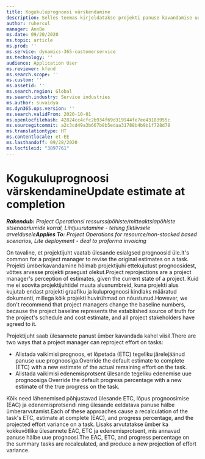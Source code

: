 ```yaml
---
title: Kogukuluprognoosi värskendamine
description: Selles teemas kirjeldatakse projekti panuse kavandamise uuendamist.
author: ruhercul
manager: AnnBe
ms.date: 09/20/2020
ms.topic: article
ms.prod: ''
ms.service: dynamics-365-customerservice
ms.technology: ''
audience: Application User
ms.reviewer: kfend
ms.search.scope: ''
ms.custom: ''
ms.assetid: ''
ms.search.region: Global
ms.search.industry: Service industries
ms.author: suvaidya
ms.dyn365.ops.version: ''
ms.search.validFrom: 2020-10-01
ms.openlocfilehash: 42824cc4cfc2b934f69d319944fe7ee43183955c
ms.sourcegitcommit: a2c3cd49a3b667b8b5edaa31788b4b9b1f728d78
ms.translationtype: HT
ms.contentlocale: et-EE
ms.lasthandoff: 09/28/2020
ms.locfileid: "3897761"
---
```

# <a name="update-estimate-at-completion"></a><span data-ttu-id="46f77-103">Kogukuluprognoosi värskendamine</span><span class="sxs-lookup"><span data-stu-id="46f77-103">Update estimate at completion</span></span>

<span data-ttu-id="46f77-104">_**Rakendub:** Project Operationsi ressurssipõhiste/mitteaktsiapõhiste stsenaariumide korral,  Lihtjuurutamine - tehing fiktiivsele arveldusele_</span><span class="sxs-lookup"><span data-stu-id="46f77-104">_**Applies To:** Project Operations for resource/non-stocked based scenarios, Lite deployment - deal to proforma invoicing_</span></span>

<span data-ttu-id="46f77-105">On tavaline, et projektijuht vaatab ülesande esialgsed prognoosid üle.</span><span class="sxs-lookup"><span data-stu-id="46f77-105">It's common for a project manager to revise the original estimates on a task.</span></span> <span data-ttu-id="46f77-106">Projekti ümberkavandamine hõlmab projektijuhi ettekujutust prognoosidest, võttes arvesse projekti praegust olekut.</span><span class="sxs-lookup"><span data-stu-id="46f77-106">Project reprojections are a project manager's perception of estimates, given the current state of a project.</span></span> <span data-ttu-id="46f77-107">Kuid me ei soovita projektijuhtidel muuta alusnumbreid, kuna projekti alus kujutab endast projekti graafiku ja kuluprognoosi kindlaks määratud dokumenti, millega kõik projekti huvirühmad on nõustunud.</span><span class="sxs-lookup"><span data-stu-id="46f77-107">However, we don't recommend that project managers change the baseline numbers, because the project baseline represents the established source of truth for the project's schedule and cost estimate, and all project stakeholders have agreed to it.</span></span>

<span data-ttu-id="46f77-108">Projektijuht saab ülesannete panust ümber kavandada kahel viisil.</span><span class="sxs-lookup"><span data-stu-id="46f77-108">There are two ways that a project manager can reproject effort on tasks:</span></span>

- <span data-ttu-id="46f77-109">Alistada vaikimisi prognoos, et lõpetada (ETC) tegeliku järelejäänud panuse uue prognoosiga.</span><span class="sxs-lookup"><span data-stu-id="46f77-109">Override the default estimate to complete (ETC) with a new estimate of the actual remaining effort on the task.</span></span> 
- <span data-ttu-id="46f77-110">Alistada vaikimisi edenemisprotsent ülesande tegeliku edenemise uue prognoosiga.</span><span class="sxs-lookup"><span data-stu-id="46f77-110">Override the default progress percentage with a new estimate of the true progress on the task.</span></span>

<span data-ttu-id="46f77-111">Kõik need lähenemised põhjustavad ülesande ETC, lõpus prognoosimise (EAC) ja edenemisprotsendi ning ülesande eeldatava panuse hälbe ümberarvutamist.</span><span class="sxs-lookup"><span data-stu-id="46f77-111">Each of these approaches cause a recalculation of the task's ETC, estimate at complete (EAC), and progress percentage, and the projected effort variance on a task.</span></span> <span data-ttu-id="46f77-112">Lisaks arvutatakse ümber ka kokkuvõtlike ülesannete EAC, ETC ja edenemisprotsent, mis annavad panuse hälbe uue prognoosi.</span><span class="sxs-lookup"><span data-stu-id="46f77-112">The EAC, ETC, and progress percentage on the summary tasks are recalculated, and produce a new projection of effort variance.</span></span>
